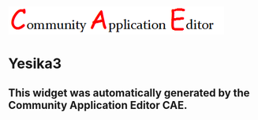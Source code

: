 ![CAE](https://github.com/patricia-cae/CAE-Deployment-Temp/blob/gh-pages/frontendComponent-121/img/logo.png)  

Yesika3
===================


This widget was automatically generated by the Community Application Editor CAE.  
---------------
